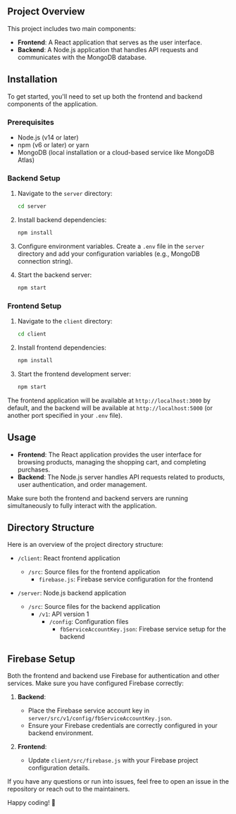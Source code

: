 
## Project Overview

This project includes two main components:
- **Frontend**: A React application that serves as the user interface.
- **Backend**: A Node.js application that handles API requests and communicates with the MongoDB database.

## Installation

To get started, you'll need to set up both the frontend and backend components of the application.

### Prerequisites

- Node.js (v14 or later)
- npm (v6 or later) or yarn
- MongoDB (local installation or a cloud-based service like MongoDB Atlas)

### Backend Setup

1. Navigate to the `server` directory:
    ```bash
    cd server
    ```

2. Install backend dependencies:
    ```bash
    npm install
    ```

3. Configure environment variables. Create a `.env` file in the `server` directory and add your configuration variables (e.g., MongoDB connection string).

4. Start the backend server:
    ```bash
    npm start
    ```

### Frontend Setup

1. Navigate to the `client` directory:
    ```bash
    cd client
    ```

2. Install frontend dependencies:
    ```bash
    npm install
    ```

3. Start the frontend development server:
    ```bash
    npm start
    ```

The frontend application will be available at `http://localhost:3000` by default, and the backend will be available at `http://localhost:5000` (or another port specified in your `.env` file).

## Usage

- **Frontend**: The React application provides the user interface for browsing products, managing the shopping cart, and completing purchases.
- **Backend**: The Node.js server handles API requests related to products, user authentication, and order management.

Make sure both the frontend and backend servers are running simultaneously to fully interact with the application.

## Directory Structure

Here is an overview of the project directory structure:

- `/client`: React frontend application
  - `/src`: Source files for the frontend application
    - `firebase.js`: Firebase service configuration for the frontend

- `/server`: Node.js backend application
  - `/src`: Source files for the backend application
    - `/v1`: API version 1
      - `/config`: Configuration files
        - `fbServiceAccountKey.json`: Firebase service setup for the backend

## Firebase Setup

Both the frontend and backend use Firebase for authentication and other services. Make sure you have configured Firebase correctly:

1. **Backend**: 
   - Place the Firebase service account key in `server/src/v1/config/fbServiceAccountKey.json`.
   - Ensure your Firebase credentials are correctly configured in your backend environment.

2. **Frontend**:
   - Update `client/src/firebase.js` with your Firebase project configuration details.

If you have any questions or run into issues, feel free to open an issue in the repository or reach out to the maintainers.

Happy coding! 🚀
